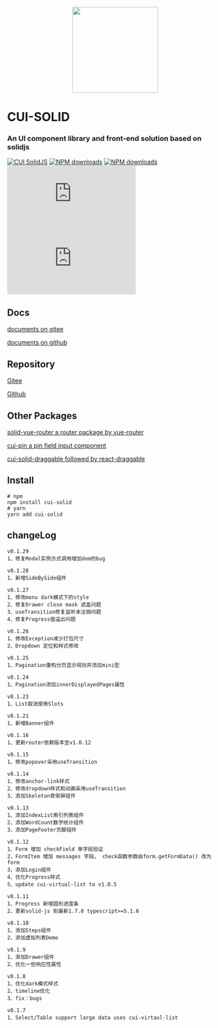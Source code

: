 <p align="center">
    <a href="https://cqb325.gitee.io/cui-solid-doc">
        <img width="200" src="https://gitee.com/cqb325/cui-solid/raw/master/examples/assets/images/logo.svg">
    </a>
</p>

<h1>
CUI-SOLID
    <h3>An UI component library and front-end solution based on solidjs</h3>
</h1>

[![CUI SolidJS](https://img.shields.io/npm/v/cui-solid.svg?style=flat-square)](https://www.npmjs.org/package/cui-solid)
[![NPM downloads](https://img.shields.io/npm/dm/cui-solid.svg?style=flat-square)](https://npmjs.org/package/cui-solid)
[![NPM downloads](https://img.shields.io/npm/dt/cui-solid.svg?style=flat-square)](https://npmjs.org/package/cui-solid)
![JS gzip size](https://img.badgesize.io/https:/unpkg.com/cui-solid/dist/cui.min.esm.js?label=gzip%20size%3A%20JS&compression=gzip&style=flat-square)
![CSS gzip size](https://img.badgesize.io/https://unpkg.com/cui-solid/dist/styles/cui.css?compression=gzip&label=gzip%20size:%20CSS&style=flat-square)
## Docs
[documents on gitee](https://cqb325.gitee.io/cui-solid-doc "cui-solid-doc")

[documents on github](https://cqb325.github.io/cui-solid-doc "cui-solid-doc")

## Repository

[Gitee](https://gitee.com/cqb325/cui-solid "Gitee")

[Github](https://github.com/cqb325/cui-solid "Github")

## Other Packages

[solid-vue-router a router package by vue-router](https://gitee.com/cqb325/solid-vue-router "solid-vue-router")

[cui-pin a pin field input component](https://gitee.com/cqb325/cui-pin "cui-pin")

[cui-solid-draggable followed by react-draggable](https://gitee.com/cqb325/cui-solid-draggable "cui-solid-draggable")

## Install

    # npm
    npm install cui-solid
    # yarn
    yarn add cui-solid

## changeLog

    v0.1.29
    1、修复Modal实例方式调用增加dom的bug

    v0.1.28
    1、新增SideBySide组件

    v0.1.27
    1、修改menu dark模式下的style
    2、修复Drawer close mask 遮盖问题
    3、useTransition修复监听未注销问题
    4、修复Progress值溢出问题

    v0.1.26
    1、修改Exception减少打包尺寸
    2、Dropdown 定位和样式修改
    
    v0.1.25
    1、Pagination重构分页显示规则并添加mini型

    v0.1.24
    1、Pagination添加innerDisplayedPages属性

    v0.1.23
    1、List取消使用Slots
    
    v0.1.21
    1、新增Banner组件

    v0.1.16
    1、更新router依赖版本至v1.0.12
    
    v0.1.15
    1、修改popover采用useTransition
    
    v0.1.14
    1、修改anchor-link样式
    2、修改dropdown样式和动画采用useTransition
    3、添加Skeleton骨架屏组件

    v0.1.13
    1、添加IndexList索引列表组件
    2、添加WordCount数字统计组件
    3、添加PageFooter页脚组件

    v0.1.12
    1、Form 增加 checkField 单字段验证
    2、FormItem 增加 messages 字段， check函数参数由form.getFormData() 改为 form
    3、添加Login组件
    4、优化Progress样式
    5、update cui-virtual-list to v1.0.5

    v0.1.11
    1、Progress 新增圆形进度条
    2、更新solid-js 到最新1.7.8 typescript>=5.1.6

    v0.1.10
    1、添加Steps组件
    2、添加虚拟列表Demo

    v0.1.9
    1、添加Drawer组件
    2、优化一些响应性属性
    
    v0.1.8
    1、优化dark模式样式
    2、timeline优化
    3、fix：bugs

    v0.1.7 
    1、Select/Table support large data uses cui-virtaul-list